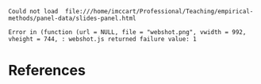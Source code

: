     Could not load  file:///home/imccart/Professional/Teaching/empirical-methods/panel-data/slides-panel.html

    Error in (function (url = NULL, file = "webshot.png", vwidth = 992, vheight = 744, : webshot.js returned failure value: 1

References
==========
